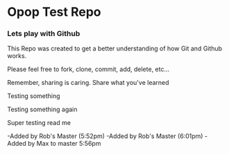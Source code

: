 <h1>Opop Test Repo</h1>

<h3>Lets play with Github</h3>

<p>This Repo was created to get a better understanding of how Git and Github works.</p>
<p>Please feel free to fork, clone, commit, add, delete, etc...</p>
<p>Remember, sharing is caring. Share what you've learned</p>

Testing something

Testing something again

Super testing read me

-Added by Rob's Master (5:52pm)
-Added by Rob's Master (6:01pm)
-Added by Max to master 5:56pm

